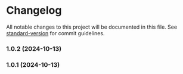 # Changelog

All notable changes to this project will be documented in this file. See [standard-version](https://github.com/conventional-changelog/standard-version) for commit guidelines.

### 1.0.2 (2024-10-13)

### 1.0.1 (2024-10-13)
